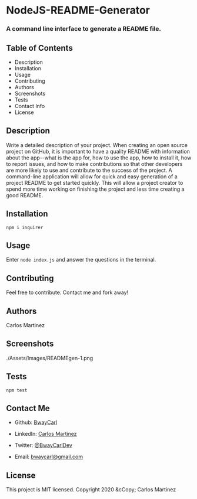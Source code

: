 # NodeJS-README-Generator
### A command line interface to generate a README file.
## Table of Contents
- Description
- Installation
- Usage
- Contributing
- Authors
- Screenshots
- Tests
- Contact Info
- License
## Description 
 Write a detailed description of your project. When creating an open source project on GitHub, it is important to have a quality README with information about the app--what is the app for, how to use the app, how to install it, how to report issues, and how to make contributions so that other developers are more likely to use and contribute to the success of the project. A command-line application will allow for quick and easy generation of a project README to get started quickly. This will allow a project creator to spend more time working on finishing the project and less time creating a good README.
## Installation 
 ```npm i inquirer```
## Usage 
 Enter ```node index.js``` and answer the questions in the terminal.
## Contributing 
  Feel free to contribute. Contact me and fork away!
## Authors 
 Carlos Martinez
## Screenshots 
 ./Assets/Images/READMEgen-1.png
## Tests 
 ```npm test```
## Contact Me 
        
 - Github: [BwayCarl](https://github.com/BwayCarl)
        
 - LinkedIn: [Carlos Martinez](https://www.linkedin.com/in/carlos-martinez-8702b146/) 
        
 - Twitter: [@BwayCarlDev](https://twitter.com/BwayDev) 
        
 - Email: [bwaycarl@gmail.com](bwaycarl@gmail.com)
## License 
 This project is MIT licensed. 
 Copyright 2020 &cCopy; Carlos Martinez
